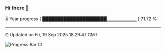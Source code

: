 ### Hi there 👋

⏳ Year progress { █████████████████████▁▁▁▁▁▁▁▁▁ } 71.72 %

---

⏰ Updated on Fri, 19 Sep 2025 18:29:47 GMT

![Progress Bar CI](https://github.com/liununu/liununu/workflows/Progress%20Bar%20CI/badge.svg)

